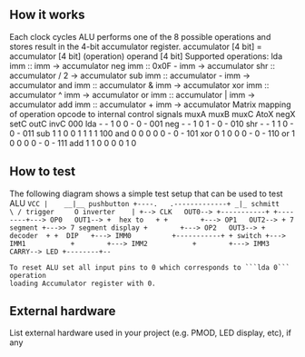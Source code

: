 <!---

This file is used to generate your project datasheet. Please fill in the information below and delete any unused
sections.

You can also include images in this folder and reference them in the markdown. Each image must be less than
512 kb in size, and the combined size of all images must be less than 1 MB.
-->

## How it works

Each clock cycles ALU performs one of the 8 possible operations and stores result in the 4-bit accumulator register.
      accumulator [4 bit] = accumulator [4 bit] (operation) operand [4 bit]
      Supported operations:
      lda imm   ::  imm -> accumulator
      neg imm   ::  0x0F - imm -> accumulator
      shr       ::  accumulator / 2 -> accumulator
      sub imm   ::  accumulator - imm -> accumulator
      and imm   ::  accumulator & imm -> accumulator
      xor imm   ::  accumulator ^ imm -> accumulator
      or  imm   ::  accumulator | imm -> accumulator
      add imm   ::  accumulator + imm -> accumulator
      Matrix mapping of operation opcode to internal control signals
               muxA muxB muxC AtoX negX setC outC invC
      000 lda   -    -    1    0    0    -    0    -
      001 neg   -    -    1    0    1    -    0    -
      010 shr   -    -    1    1    0    -    0    -
      011 sub   1    1    0    0    1    1    1    1
      100 and   0    0    0    0    0    -    0    -
      101 xor   0    1    0    0    0    -    0    -
      110 or    1    0    0    0    0    -    0    -
      111 add   1    1    0    0    0    0    1    0


## How to test

The following diagram shows a simple test setup that can be used to test ALU
    ```
      VCC
      |    __|__ pushbutton
      +----.   .-------------+
                            _|_
                 schmitt    \ /
                 trigger     O
                 inverter    |
                             +--> CLK   OUT0--> +-----------+
                   +--------+---> OP0   OUT1--> +  hex to   +
                   +        +---> OP1   OUT2--> + 7 segment +--->> 7 segment display
                   +        +---> OP2   OUT3--> +  decoder  +
                   +  DIP   +---> IMM0          +-----------+
                   + switch +---> IMM1          
                   +        +---> IMM2          
                   +        +---> IMM3 CARRY--> LED
                   +--------+--
    ```
    
    To reset ALU set all input pins to 0 which corresponds to ```lda 0``` operation
    loading Accumulator register with 0.

## External hardware

List external hardware used in your project (e.g. PMOD, LED display, etc), if any
